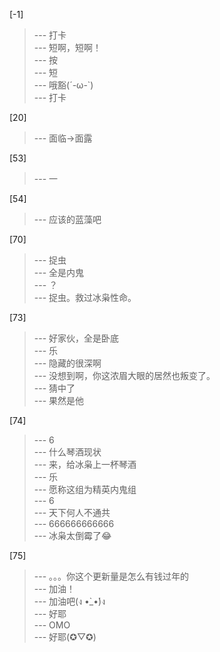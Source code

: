 
[-1] 
>--- 打卡<br>
>--- 短啊，短啊！<br>
>--- 按<br>
>--- 短<br>
>--- 哦豁(´-ω-`)<br>
>--- 打卡<br>

[20] 
>--- 面临->面露<br>

[53] 
>--- 一<br>

[54] 
>--- 应该的蓝藻吧<br>

[70] 
>--- 捉虫<br>
>--- 全是内鬼<br>
>--- ？<br>
>--- 捉虫。救过冰枭性命。<br>

[73] 
>--- 好家伙，全是卧底<br>
>--- 乐<br>
>--- 隐藏的很深啊<br>
>--- 没想到啊，你这浓眉大眼的居然也叛变了。<br>
>--- 猜中了<br>
>--- 果然是他<br>

[74] 
>--- 6<br>
>--- 什么琴酒现状<br>
>--- 来，给冰枭上一杯琴酒<br>
>--- 乐<br>
>--- 愿称这组为精英内鬼组<br>
>--- 6<br>
>--- 天下何人不通共<br>
>--- 666666666666<br>
>--- 冰枭太倒霉了😂<br>

[75] 
>--- 。。。你这个更新量是怎么有钱过年的<br>
>--- 加油！<br>
>--- 加油吧(ง •̀_•́)ง<br>
>--- 好耶<br>
>--- OMO<br>
>--- 好耶(✪▽✪)<br>
